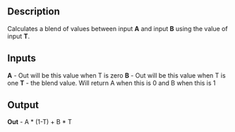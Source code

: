 ## Description
Calculates a blend of values between input **A** and input **B** using the value of input **T**.

## Inputs
**A** - Out will be this value when T is zero
**B** - Out will be this value when T is one
**T** - the blend value.  Will return A when this is 0 and B when this is 1


## Output
**Out** - A * (1-T) + B * T